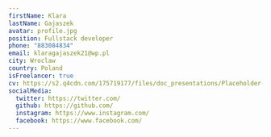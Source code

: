 ```yaml
---
firstName: Klara
lastName: Gajaszek
avatar: profile.jpg
position: Fullstack developer
phone: "883084834"
email: klaragajaszek21@wp.pl
city: Wroclaw
country: Poland
isFreelancer: true
cv: https://s2.q4cdn.com/175719177/files/doc_presentations/Placeholder-PDF.pdf
socialMedia:
  twitter: https://twitter.com/
  github: https://github.com/
  instagram: https://www.instagram.com/
  facebook: https://www.facebook.com/
---
```

